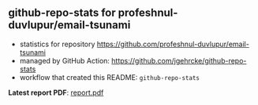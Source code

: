 ## github-repo-stats for profeshnul-duvlupur/email-tsunami

- statistics for repository https://github.com/profeshnul-duvlupur/email-tsunami
- managed by GitHub Action: https://github.com/jgehrcke/github-repo-stats
- workflow that created this README: `github-repo-stats`

**Latest report PDF**: [report.pdf](https://github.com/profeshnul-duvlupur/email-tsunami/raw/github-repo-stats/profeshnul-duvlupur/email-tsunami/latest-report/report.pdf)

